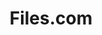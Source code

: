 ---
codehost: https://github.com/https://github.com/Files-com
logohandle: files
sort: files
title: Files.com
website: https://www.files.com/
youtube: https://youtube.com/channel/UC2y4GAD2kJWl2n4jcAlnz_w
---